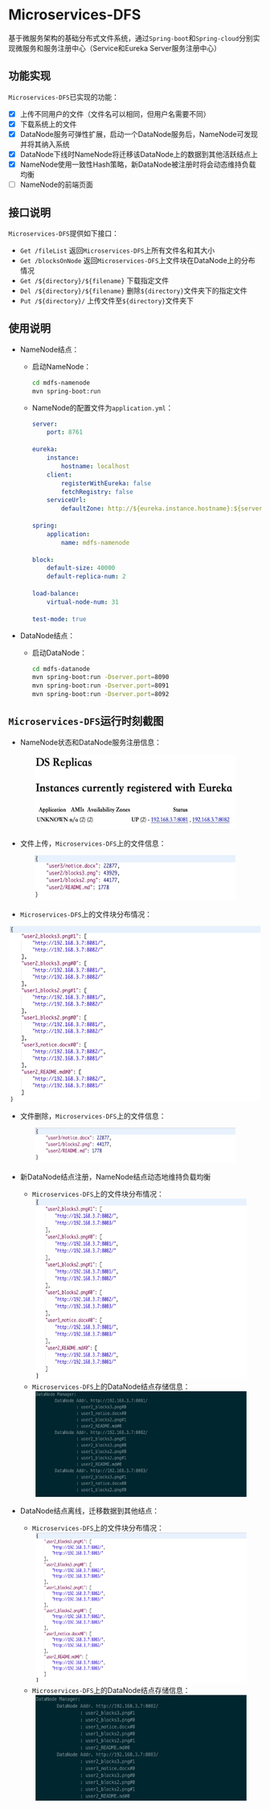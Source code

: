 # Microservices-DFS

基于微服务架构的基础分布式文件系统，通过``Spring-boot``和``Spring-cloud``分别实现微服务和服务注册中心（Service和Eureka Server服务注册中心）

## 功能实现

``Microservices-DFS``已实现的功能：  

- [x] 上传不同用户的文件（文件名可以相同，但用户名需要不同）
- [x] 下载系统上的文件
- [x] DataNode服务可弹性扩展，启动一个DataNode服务后，NameNode可发现并将其纳入系统
- [x] DataNode下线时NameNode将迁移该DataNode上的数据到其他活跃结点上
- [x] NameNode使用一致性Hash策略，新DataNode被注册时将会动态维持负载均衡
- [ ] NameNode的前端页面

## 接口说明

``Microservices-DFS``提供如下接口：

- ``Get /fileList`` 返回``Microservices-DFS``上所有文件名和其大小
- ``Get /blocksOnNode`` 返回``Microservices-DFS``上文件块在DataNode上的分布情况
- ``Get /${directory}/${filename}`` 下载指定文件
- ``Del /${directory}/${filename}`` 删除``${directory}``文件夹下的指定文件
- ``Put /${directory}/`` 上传文件至``${directory}``文件夹下

## 使用说明

- NameNode结点：

    - 启动NameNode：
        ```bash
        cd mdfs-namenode
        mvn spring-boot:run
        ```

    - NameNode的配置文件为``application.yml``：
    
        ```yml
        server:
            port: 8761

        eureka:
            instance:
                hostname: localhost
            client:
                registerWithEureka: false
                fetchRegistry: false
            serviceUrl:
                defaultZone: http://${eureka.instance.hostname}:${server.port}/eureka/

        spring:
            application:
                name: mdfs-namenode

        block:
            default-size: 40000
            default-replica-num: 2

        load-balance:
            virtual-node-num: 31

        test-mode: true
        ```

- DataNode结点：

    - 启动DataNode：

        ```bash
        cd mdfs-datanode
        mvn spring-boot:run -Dserver.port=8090
        mvn spring-boot:run -Dserver.port=8091
        mvn spring-boot:run -Dserver.port=8092
        ```

## ``Microservices-DFS``运行时刻截图

- NameNode状态和DataNode服务注册信息：

<div align=center><img width="400" height="150" src="https://github.com/SinestroEdmonce/Microservices-DFS/raw/master/image/name-node-status.jpg"/> </div>

- 文件上传，``Microservices-DFS``上的文件信息：

<div align=center><img width="400" height="90" src="https://github.com/SinestroEdmonce/Microservices-DFS/raw/master/image/files-upload.jpg"/> </div>

- ``Microservices-DFS``上的文件块分布情况：

<div align=center><img width="500" height="350" src="https://github.com/SinestroEdmonce/Microservices-DFS/raw/master/image/blocks-on-node.jpg"/> </div>

- 文件删除，``Microservices-DFS``上的文件信息：

<div align=center><img width="400" height="70   " src="https://github.com/SinestroEdmonce/Microservices-DFS/raw/master/image/files-deleted.jpg"/> </div>

- 新DataNode结点注册，NameNode结点动态地维持负载均衡

    - ``Microservices-DFS``上的文件块分布情况：

    <div align=center><img width="420" height="360" src="https://github.com/SinestroEdmonce/Microservices-DFS/raw/master/image/blocks-node-new-node-registered.jpg"/> </div>

    - ``Microservices-DFS``上的DataNode结点存储信息：

    <div align=center><img width="420" height="210" src="https://github.com/SinestroEdmonce/Microservices-DFS/raw/master/image/node-files-new-node-registered.jpg"/> </div>

- DataNode结点离线，迁移数据到其他结点：

    - ``Microservices-DFS``上的文件块分布情况：

    <div align=center><img width="420" height="300" src="https://github.com/SinestroEdmonce/Microservices-DFS/raw/master/image/blocks-node-node-offline.jpg"/> </div>

    - ``Microservices-DFS``上的DataNode结点存储信息：

    <div align=center><img width="420" height="210" src="https://github.com/SinestroEdmonce/Microservices-DFS/raw/master/image/node-files-node-offline.jpg"/> </div>
